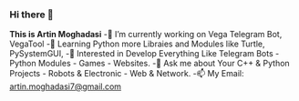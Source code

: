 ### Hi there 👋

<!--
**ArtinMoghadasi/ArtinMoghadasi** is a ✨ _special_ ✨ repository because its `README.md` (this file) appears on your GitHub profile.-->

**This is Artin Moghadasi**
-🔭 I’m currently working on Vega Telegram Bot, VegaTool
-🌱 Learning Python more Libraies and Modules like Turtle, PySystemGUI, 
-🧐 Interested in Develop Everything Like Telegram Bots - Python Modules - Games - Websites.
-💬 Ask me about Your C++ & Python Projects - Robots & Electronic - Web & Network.
-📫 My Email: artin.moghadasi7@gmail.com

